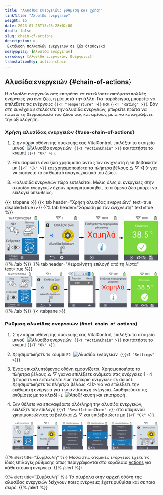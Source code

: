 ```yaml
---
title: "Αλυσίδα ενεργειών: ρύθμιση και χρήση"
linkTitle: "Αλυσίδα ενεργειών"
weight: 15
date: 2023-07-28T13:25:28+02:00
draft: false
slug: chain-of-actions
description: >
 Εκτέλεση πολλαπλών ενεργειών σε ζώα διαδοχικά
κατηγορίες: [Αλυσίδα ενεργειών]
ετικέτες: [Αλυσίδα ενεργειών, Ενέργειες]
translationKey: action-chain
---
```

## Αλυσίδα ενεργειών {#chain-of-actions}

Η αλυσίδα ενεργειών σας επιτρέπει να εκτελέσετε αυτόματα πολλές ενέργειες για ένα ζώο, η μία μετά την άλλη. Για παράδειγμα, μπορείτε να επιλέξετε τις ενέργειες `{{<T "Temperature" >}}` και `{{<T "Rating" >}}`. Εάν στη συνέχεια εκτελέσετε την αλυσίδα ενεργειών, μπορείτε πρώτα να πάρετε τη θερμοκρασία του ζώου σας και αμέσως μετά να καταγράψετε την αξιολόγηση.

### Χρήση αλυσίδας ενεργειών {#use-chain-of-actions}

1. Στην κύρια οθόνη της συσκευής σας VitalControl, επιλέξτε το στοιχείο μενού &nbsp;<img src="/icons/actions/action-chain.svg" width="35" align="bottom" alt="Αλυσίδα ενεργειών" />&nbsp; `{{<T "ActionChain" >}}` και πατήστε το κουμπί `{{<T "Ok" >}}`.

2. Είτε σαρώστε ένα ζώο χρησιμοποιώντας τον ανιχνευτή ή επιβεβαιώστε με `{{<T "Ok" >}}` και χρησιμοποιήστε τα πλήκτρα βέλους △ ▽ ◁ ▷ για να εισάγετε το επιθυμητό αναγνωριστικό του ζώου.

3. Η αλυσίδα ενεργειών τώρα εκτελείται. Μόλις όλες οι ενέργειες στην αλυσίδα ενεργειών έχουν πραγματοποιηθεί, το επόμενο ζώο μπορεί να επιλεγεί απευθείας.

{{< tabpane >}}
{{< tab header="Χρήση αλυσίδας ενεργειών:" text=true disabled=true />}}
{{% tab header="Σάρωση με τον ανιχνευτή" text=true %}}
![VitalControl: Μενού αλυσίδας ενεργειών](images/chainofactions-scan.png "Αλυσίδα ενεργειών")
{{% /tab %}}
{{% tab header="Χειροκίνητη επιλογή από τη λίστα" text=true %}}
![VitalControl: Μενού αλυσίδας ενεργειών](images/chainofactions.png "Αλυσίδα ενεργειών")
{{% /tab %}}
{{< /tabpane >}}

### Ρύθμιση αλυσίδας ενεργειών {#set-chain-of-actions}

1. Στην κύρια οθόνη της συσκευής σας VitalControl, επιλέξτε το στοιχείο μενού &nbsp;<img src="/icons/actions/action-chain.svg" width="35" align="bottom" alt="Αλυσίδα ενεργειών" />&nbsp; `{{<T "ActionChain" >}}` και πατήστε το κουμπί `{{<T "Ok" >}}`.

2. Χρησιμοποιήστε το κουμπί `F2` &nbsp;<img src="/icons/gear.svg" width="25" align="bottom" alt="Αλυσίδα ενεργειών" />&nbsp; (`{{<T "Settings" >}}`).

3. Ένας επικαλυπτόμενος οθόνη εμφανίζεται. Χρησιμοποιήστε τα πλήκτρα βέλους △ ▽ για να επιλέξετε ανάμεσα στις ενέργειες 1 - 4 (μπορείτε να εκτελέσετε έως τέσσερις ενέργειες σε σειρά). Χρησιμοποιήστε τα πλήκτρα βέλους ◁ ▷ για να επιλέξετε την επιθυμητή ενέργεια για την αντίστοιχη ενέργεια. Αποθηκεύστε τις ρυθμίσεις με το κλειδί `F1` &nbsp;<img src="/icons/footer/save_exit.svg" width="65" align="bottom" alt="Αποθήκευση και επιστροφή" />&nbsp;.

4. Εάν θέλετε να επαναφέρετε ολόκληρη την αλυσίδα ενεργειών, επιλέξτε την επιλογή `{{<T "ResetActionChain" >}}` στο υπομενού χρησιμοποιώντας τα βελάκια △ ▽ και επιβεβαιώστε με `{{<T "Ok" >}}`.

    ![VitalControl: Menu chain of actions](images/setchainofactions.png "Set chain of actions")

{{% alert title="Συμβουλή" %}}
Μέσα στις ατομικές ενέργειες έχετε τις ίδιες επιλογές ρύθμισης όπως περιγράφονται στο κεφάλαιο [Actions](../actions) για κάθε ατομική ενέργεια.
{{% /alert %}}

{{% alert title="Συμβουλή" %}}
Τα σύμβολα στην αρχική οθόνη της αλυσίδας ενεργειών δείχνουν ποιες ενέργειες έχετε ρυθμίσει και σε ποια σειρά.
{{% /alert %}}
